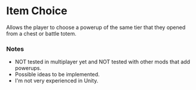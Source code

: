 # Item Choice

Allows the player to choose a powerup of the same tier that they opened from a chest or battle totem.




### Notes

- NOT tested in multiplayer yet and NOT tested with other mods that add powerups.
- Possible ideas to be implemented.
- I'm not very experienced in Unity.
